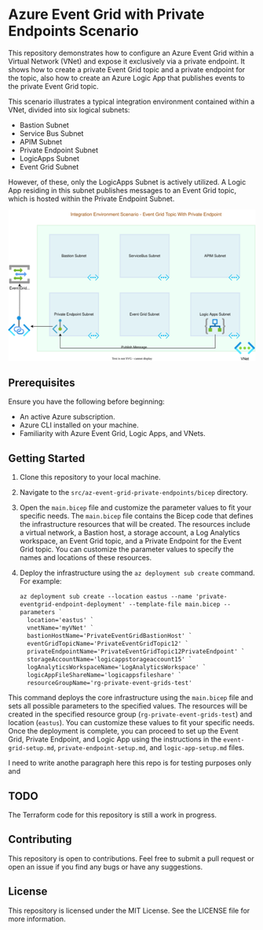 # Azure Event Grid with Private Endpoints Scenario

This repository demonstrates how to configure an Azure Event Grid within a Virtual Network (VNet) and expose it exclusively via a private endpoint. It shows how to create a private Event Grid topic and a private endpoint for the topic, also how to create an Azure Logic App that publishes events to the private Event Grid topic.

This scenario illustrates a typical integration environment contained within a VNet, divided into six logical subnets:

- Bastion Subnet
- Service Bus Subnet
- APIM Subnet
- Private Endpoint Subnet
- LogicApps Subnet
- Event Grid Subnet
 
However, of these, only the LogicApps Subnet is actively utilized. A Logic App residing in this subnet publishes messages to an Event Grid topic, which is hosted within the Private Endpoint Subnet.

![Event Grid Private Endpoints Scenario](eventgrid-private-endpoints-scenario.drawio.svg)

## Prerequisites

Ensure you have the following before beginning:

- An active Azure subscription.
- Azure CLI installed on your machine.
- Familiarity with Azure Event Grid, Logic Apps, and VNets.

## Getting Started

1. Clone this repository to your local machine.
2. Navigate to the `src/az-event-grid-private-endpoints/bicep` directory.
3. Open the `main.bicep` file and customize the parameter values to fit your specific needs. The `main.bicep` file contains the Bicep code that defines the infrastructure resources that will be created. The resources include a virtual network, a Bastion host, a storage account, a Log Analytics workspace, an Event Grid topic, and a Private Endpoint for the Event Grid topic. You can customize the parameter values to specify the names and locations of these resources.
4. Deploy the infrastructure using the `az deployment sub create` command. For example:

   ```shellscript
   az deployment sub create --location eastus --name 'private-eventgrid-endpoint-deployment' --template-file main.bicep --parameters `
     location='eastus' `
     vnetName='myVNet' `
     bastionHostName='PrivateEventGridBastionHost' `
     eventGridTopicName='PrivateEventGridTopic12' `
     privateEndpointName='PrivateEventGridTopic12PrivateEndpoint' `
     storageAccountName='logicappstorageaccount15' `
     logAnalyticsWorkspaceName='LogAnalyticsWorkspace' `
     logicAppFileShareName='logicappsfileshare' `
     resourceGroupName='rg-private-event-grids-test'

This command deploys the core infrastructure using the `main.bicep` file and sets all possible parameters to the specified values. The resources will be created in the specified resource group (`rg-private-event-grids-test`) and location (`eastus`). You can customize these values to fit your specific needs. Once the deployment is complete, you can proceed to set up the Event Grid, Private Endpoint, and Logic App using the instructions in the `event-grid-setup.md`, `private-endpoint-setup.md`, and `logic-app-setup.md` files.

I need to write anothe paragraph here
this repo is for testing purposes only and 

## TODO
The Terraform code for this repository is still a work in progress.

## Contributing

This repository is open to contributions. Feel free to submit a pull request or open an issue if you find any bugs or have any suggestions.

## License

This repository is licensed under the MIT License. See the LICENSE file for more information.